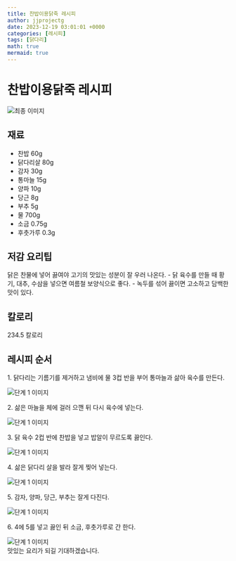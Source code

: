 ```yaml
---
title: 찬밥이용닭죽 레시피
author: jjprojectg
date: 2023-12-19 03:01:01 +0000
categories: [레시피]
tags: [닭다리]
math: true
mermaid: true
---
```

<meta name="og:type" content="website"/>
<meta charset="UTF-8"/>
<div class="header">
  <h1>찬밥이용닭죽 레시피</h1>
</div>

<div class="container my-4">
  <div class="row">
    <div class="col-12 col-md-6">
      <div class="recipe-image">
        <img src="http://www.foodsafetykorea.go.kr/uploadimg/20141118/20141118102057_1416273657171.jpg" class="step-image" alt="최종 이미지"/>
      </div>
    </div>
    <div class="col-12 col-md-6">
      <div class="ingredients">
        <h2>재료</h2>
        <ul class="card">
          <li> 찬밥 60g </li>
          <li>  닭다리살 80g </li>
          <li>  감자 30g </li>
          <li>  통마늘 15g </li>
          <li>  양파 10g </li>
          <li>  당근 8g </li>
          <li>  부추 5g </li>
          <li>  물 700g </li>
          <li>  소금 0.75g </li>
          <li>  후춧가루 0.3g </li>
</ul>
      </div>
    </div>
    <div class="col-12 col-md-6">
      <div class="ingredients">
        <h2>저감 요리팁</h2>
        <div class="card"> 
          <p>
            닭은 찬물에 넣어 끓여야 고기의 맛있는 성분이 잘 우러 나온다. - 닭 육수를 만들 때 황기, 대추, 수삼을 넣으면 여름철 보양식으로 좋다. - 녹두를 섞어 끓이면 고소하고 담백한 맛이 있다.
          </p>
        </div>
      </div>
      <div class="ingredients">
        <h2>칼로리</h2>
        <div class="card"> 
          <p>
            234.5 칼로리
          </p>
        </div>
      </div>
    </div>
  </div>

  <h2 class="my-4">레시피 순서</h2>
  <div class="card recipe-card">
    <div class="card-body recipe-step">
      <p class="card-text step-description">1. 닭다리는 기름기를 제거하고 냄비에 물 3컵 반을 부어 통마늘과 삶아 육수를 만든다.</p>
      <img src="http://www.foodsafetykorea.go.kr/uploadimg/cook/673-1.jpg" alt="단계 1 이미지" class="step-image"/>
    </div>
  </div>
  <div class="card recipe-card">
    <div class="card-body recipe-step">
      <p class="card-text step-description">2. 삶은 마늘을 체에 걸러 으깬 뒤 다시 육수에 넣는다.</p>
      <img src="http://www.foodsafetykorea.go.kr/uploadimg/cook/673-2.jpg" alt="단계 1 이미지" class="step-image"/>
    </div>
  </div>
  <div class="card recipe-card">
    <div class="card-body recipe-step">
      <p class="card-text step-description">3. 닭 육수 2컵 반에 찬밥을 넣고 밥알이 무르도록 끓인다.</p>
      <img src="http://www.foodsafetykorea.go.kr/uploadimg/cook/673-3.jpg" alt="단계 1 이미지" class="step-image"/>
    </div>
  </div>
  <div class="card recipe-card">
    <div class="card-body recipe-step">
      <p class="card-text step-description">4. 삶은 닭다리 살을 발라 잘게 찢어 넣는다.</p>
      <img src="http://www.foodsafetykorea.go.kr/uploadimg/cook/673-4.jpg" alt="단계 1 이미지" class="step-image"/>
    </div>
  </div>
  <div class="card recipe-card">
    <div class="card-body recipe-step">
      <p class="card-text step-description">5. 감자, 양파, 당근, 부추는 잘게 다진다.</p>
      <img src="http://www.foodsafetykorea.go.kr/uploadimg/cook/673-5.jpg" alt="단계 1 이미지" class="step-image"/>
    </div>
  </div>
  <div class="card recipe-card">
    <div class="card-body recipe-step">
      <p class="card-text step-description">6. 4에 5를 넣고 끓인 뒤 소금, 후춧가루로 간 한다.</p>
      <img src="http://www.foodsafetykorea.go.kr/uploadimg/cook/673-6.jpg" alt="단계 1 이미지" class="step-image"/>
    </div>
  </div>

</div>
맛있는 요리가 되길 기대하겠습니다.
